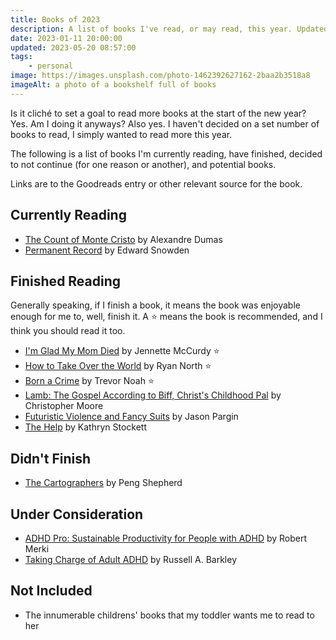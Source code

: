 ```yaml
---
title: Books of 2023
description: A list of books I've read, or may read, this year. Updated periodically.
date: 2023-01-11 20:00:00
updated: 2023-05-20 08:57:00
tags:
    - personal
image: https://images.unsplash.com/photo-1462392627162-2baa2b3518a8
imageAlt: a photo of a bookshelf full of books
---
```


Is it cliché to set a goal to read more books at the start of the new year? Yes. Am I doing it anyways? Also yes. I haven't decided on a set number of books to read, I simply wanted to read more this year.

The following is a list of books I'm currently reading, have finished, decided to not continue (for one reason or another), and potential books. 

Links are to the Goodreads entry or other relevant source for the book.

## Currently Reading
* [The Count of Monte Cristo](https://www.goodreads.com/book/show/7126.The_Count_of_Monte_Cristo) by Alexandre Dumas
* [Permanent Record](https://www.goodreads.com/book/show/46223297-permanent-record) by Edward Snowden

## Finished Reading
Generally speaking, if I finish a book, it means the book was enjoyable enough for me to, well, finish it. A ⭐ means the book is recommended, and I think you should read it too.

* [I'm Glad My Mom Died](https://www.goodreads.com/book/show/59364173-i-m-glad-my-mom-died) by Jennette McCurdy ⭐
* [How to Take Over the World](https://www.goodreads.com/book/show/58446218-how-to-take-over-the-world) by Ryan North ⭐
* [Born a Crime](https://www.goodreads.com/book/show/29780253-born-a-crime) by Trevor Noah ⭐
* [Lamb: The Gospel According to Biff, Christ's Childhood Pal](https://www.goodreads.com/book/show/28881.Lamb) by Christopher Moore
* [Futuristic Violence and Fancy Suits](https://www.goodreads.com/book/show/20501606-futuristic-violence-and-fancy-suits) by Jason Pargin
* [The Help](https://www.goodreads.com/book/show/4667024-the-help) by Kathryn Stockett

## Didn't Finish
* [The Cartographers](https://www.goodreads.com/book/show/55004093-the-cartographers) by Peng Shepherd

## Under Consideration
* [ADHD Pro: Sustainable Productivity for People with ADHD](https://adhdpro.xyz/) by Robert Merki
* [Taking Charge of Adult ADHD](https://www.guilford.com/books/Taking-Charge-of-Adult-ADHD/Russell-Barkley/9781462546855) by Russell A. Barkley

## Not Included
* The innumerable childrens' books that my toddler wants me to read to her
